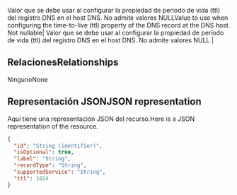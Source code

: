 <span data-ttu-id="bd56d-p104">Valor que se debe usar al configurar la propiedad de período de vida (ttl) del registro DNS en el host DNS. No admite valores NULL</span><span class="sxs-lookup"><span data-stu-id="bd56d-p104">Value to use when configuring the time-to-live (ttl) property of the DNS record at the DNS host. Not nullable</span></span>| Valor que se debe usar al configurar la propiedad de período de vida (ttl) del registro DNS en el host DNS. No admite valores NULL |

## <span data-ttu-id="bd56d-135">Relaciones</span><span class="sxs-lookup"><span data-stu-id="bd56d-135">Relationships</span></span>
<a id="relationships" class="xliff"></a>
<span data-ttu-id="bd56d-136">Ninguno</span><span class="sxs-lookup"><span data-stu-id="bd56d-136">None</span></span>

## <span data-ttu-id="bd56d-137">Representación JSON</span><span class="sxs-lookup"><span data-stu-id="bd56d-137">JSON representation</span></span>
<a id="json-representation" class="xliff"></a>
<span data-ttu-id="bd56d-138">Aquí tiene una representación JSON del recurso.</span><span class="sxs-lookup"><span data-stu-id="bd56d-138">Here is a JSON representation of the resource.</span></span>

<!-- {
  "blockType": "resource",
  "optionalProperties": [

  ],
  "@odata.type": "microsoft.graph.domainDnsRecord"
}-->

```json
{
  "id": "String (identifier)",
  "isOptional": true,
  "label": "String",
  "recordType": "String",
  "supportedService": "String",
  "ttl": 1024
}

```

<!-- uuid: 8fcb5dbc-d5aa-4681-8e31-b001d5168d79
2015-10-25 14:57:30 UTC -->
<!-- {
  "type": "#page.annotation",
  "description": "domainDnsRecord resource",
  "keywords": "",
  "section": "documentation",
  "tocPath": ""
}-->